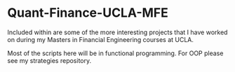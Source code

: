 # Quant-Finance-UCLA-MFE

Included within are some of the more interesting projects that I have worked on during my Masters in Financial Engineering courses at UCLA.

Most of the scripts here will be in functional programming.  For OOP please see my strategies repository. 
